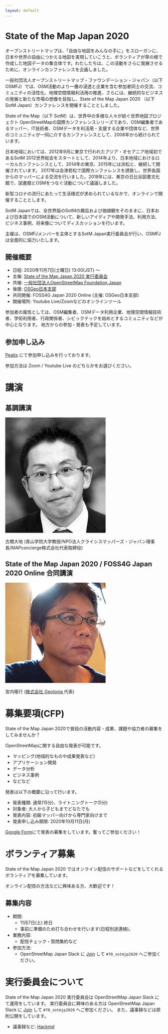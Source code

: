 ```yaml
---
layout: default
---
```


# State of the Map Japan 2020

オープンストリートマップは、「自由な地図をみんなの手に」をスローガンに、日本や世界の自由につかえる地図を実現していこうと、ボランティアが草の根で作成した地図データの集合体です。わたしたちは、この活動をさらに発展させるために、オンラインカンファレンスを企画しました。

一般社団法人オープンストリートマップ・ファウンデーション・ジャパン（以下OSMFJ）では、OSM活動のより一層の浸透と企業を含む参加者同士の交流、コミュニティの活性化、地理空間情報利活用の推進、さらには、継続的なビジネスの発展と新たな市場の想像を目指し、State of the Map Japan 2020 （以下SotM Japan）カンファレンスを開催することとしました。

State of the Map（以下 SotM）は、世界中の多様な人々が紡ぐ世界地図プロジェクト OpenStreetMapの国際カンファレンスシリーズであり、OSM編集者であるマッパー、IT技術者、OSMデータを利活用・支援する企業や団体など、世界のコミュニティが一同に介するカンファレンスとして、2008年から続けられています。

日本地域においては、2012年9月に東京で行われたアジア・オセアニア地域初であるSotM 2012世界総会をスタートとして、2014年より、日本地域におけるローカルカンファレンスとして、2014年の東京、2015年には浜松と、継続して開催されています。
2017年は会津若松で国際カンファレンスを誘致し、世界各国からのマッパーによる交流を行いました。2018年には、東京の日比谷図書文化館で、図書館とOSMをつなぐ活動について議論しました。

新型コロナの流行にあたって生活様式が求められているなかで、オンラインで開催することとします。

SotM Japanでは、全世界版のSotMの趣旨および価値観をそのままに、日本および日本語でのOSM活動について、新しいアイディアや開発手法、利用方法、ビジネス事例、将来像についてディスカッションを行います。

主催は、OSMFJメンバーを主体とするSotM Japan実行委員会が行い、OSMFJは全面的に協力いたします。

## 開催概要

- 日程: 2020年11月7日(土曜日) 13:00(JST) 〜
- 主催: [State of the Map Japan 2020 実行委員会](#実行委員会について)
- 共催: [一般社団法人OpenStreetMap Foundation Japan](https://osmf.jp/)
- 後援: [OSGeo日本支部](https://www.osgeo.jp/)
- 共同開催: FOSS4G Japan 2020 Online (主催: OSGeo日本支部)
- 開催場所: Youtube Live/Zoomなどのオンラインツール

参加者の属性としては、OSM編集者、OSMデータ利用企業、地理空間情報技術者、学術利用者、行政関係者、シビックテックを始めとするコミュニティなどが中心となります。
地方からの参加・発表も予定しています。

## 参加申し込み

[Peatix](https://sotmjp2020online.peatix.com) にて参加申し込みを行っております。

参加方法は Zoom / Youtube Live のどちらかをお選びください。

# 講演

## 基調講演

![古橋大地](assets/images/mapconcerge.jpg)

古橋大地 (青山学院大学教授/NPO法人クライシスマッパーズ・ジャパン理事長/MAPconcierge株式会社代表取締役)

## State of the Map Japan 2020 / FOSS4G Japan 2020 Online 合同講演

![宮内隆行](assets/images/miya0001.jpg)

宮内隆行 ([株式会社 Geolonia ](https://geolonia.com/)代表)


# 募集要項(CFP)

State of the Map Japan 2020で普段の活動内容・成果、課題や協力者の募集をしてみませんか？

OpenStreetMapに関する自由な発表が可能です。

- マッピング(地域的なものや成果発表など)
- アプリケーション開発
- データ分析
- ビジネス事例
- などなど

発表は以下の概要に沿って行います。

- 発表種類: 通常(15分)、ライトニングトーク(5分)
- 対象者: 大人から子どもまでどなたでも
- 発表内容: 初級マッパー向けから専門家向けまで
- 発表申し込み期限: 2020年10月11日(月)

[Google Form](https://docs.google.com/forms/d/e/1FAIpQLScVHdMlnsUVzXm0LrqC84D5Sg_OrhtsBaQjUzqYidbF04on7w/viewform)にて発表の募集をしています。奮ってご参加ください！

# ボランティア募集

State of the Map Japan 2020 ではオンライン配信のサポートなどをしてくれるボランティアを募集しています。

オンライン配信の方法などに興味ある方、大歓迎です！

## 募集内容

- 期間:
  - 11月7日(土) 終日
  - 事前に準備のため打ち合わせを行います(日程別途連絡)。
- 業務内容: 
  - 配信チェック・質問集約など
- 参加方法:
  - OpenStreetMap Japan Slack に [Join](https://bit.ly/OSM_Japan) して `#70_sotmjp2020` へご参加ください。

# 実行委員会について

State of the Map Japan 2020 実行委員会は OpenStreetMap Japan Slack にて運用をしています。
実行委員会に興味のある方は OpenStreetMap Japan Slack に [Join](https://bit.ly/OSM_Japan) して `#70_sotmjp2020` へご参加ください。
また、議事録などは原則公開をしています。

- 議事録など: [Hackmd](https://hackmd.io/team/sotmjp2020)